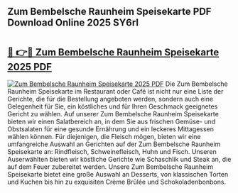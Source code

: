 ## Zum Bembelsche Raunheim Speisekarte PDF Download Online 2025 SY6rI

# <h2><a href="http://gc8s8ad.nevu.top/?p=Zum+Bembelsche+Raunheim+Speisekarte">🔗 👉🔴 Zum Bembelsche Raunheim Speisekarte 2025 PDF</a></h2>

[![Zum Bembelsche Raunheim Speisekarte 2025 PDF](https://i.imgur.com/dBaPXMq.png)](http://gc8s8ad.nevu.top/?p=Zum+Bembelsche+Raunheim+Speisekarte)
Die Zum Bembelsche Raunheim Speisekarte im Restaurant oder Café ist nicht nur eine Liste der Gerichte, die für die Bestellung angeboten werden, sondern auch eine Gelegenheit für Sie, ein köstliches und für Ihren Geschmack geeignetes Gericht zu wählen. Auf unserer Zum Bembelsche Raunheim Speisekarte bieten wir einen Salatbereich an, in dem Sie aus frischen Gemüse- und Obstsalaten für eine gesunde Ernährung und ein leckeres Mittagessen wählen können. Für diejenigen, die Fleisch mögen, bieten wir eine umfangreiche Auswahl an Gerichten auf der Zum Bembelsche Raunheim Speisekarte an: Rindfleisch, Schweinefleisch, Huhn und Fisch. Unseren Auserwählten bieten wir köstliche Gerichte wie Schaschlik und Steak an, die auf dem Feuer zubereitet werden. Unsere Zum Bembelsche Raunheim Speisekarte bietet eine große Auswahl an Desserts, von klassischen Torten und Kuchen bis hin zu exquisiten Crème Brûlée und Schokoladenbonbons.
